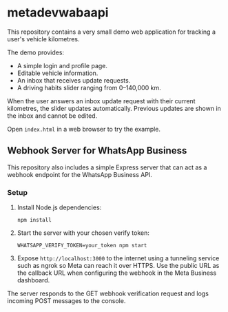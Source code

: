 # metadevwabaapi

This repository contains a very small demo web application for tracking a user's vehicle kilometres.

The demo provides:

- A simple login and profile page.
- Editable vehicle information.
- An inbox that receives update requests.
- A driving habits slider ranging from 0–140,000 km.

When the user answers an inbox update request with their current kilometres, the slider updates automatically. Previous updates are shown in the inbox and cannot be edited.

Open `index.html` in a web browser to try the example.

## Webhook Server for WhatsApp Business

This repository also includes a simple Express server that can act as a webhook endpoint for the WhatsApp Business API.

### Setup
1. Install Node.js dependencies:
   ```
   npm install
   ```
2. Start the server with your chosen verify token:
   ```
   WHATSAPP_VERIFY_TOKEN=your_token npm start
   ```
3. Expose `http://localhost:3000` to the internet using a tunneling service such as ngrok so Meta can reach it over HTTPS. Use the public URL as the callback URL when configuring the webhook in the Meta Business dashboard.

The server responds to the GET webhook verification request and logs incoming POST messages to the console.
